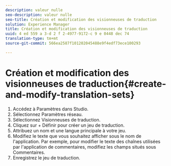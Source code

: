 ```yaml
---
description: valeur nulle
seo-description: valeur nulle
seo-title: Création et modification des visionneuses de traduction
solution: Experience Manager
title: Création et modification des visionneuses de traduction
uuid: 4 ed 559 a 3-d 2 f 2-4977-9172-c 9 e 0448 dec 74
translation-type: tm+mt
source-git-commit: 566ea2587f101202045488e9f4edf73ece100293

---
```



# Création et modification des visionneuses de traduction{#create-and-modify-translation-sets}

1. Accédez à Paramètres dans Studio.
1. Sélectionnez Paramètres réseau.
1. Sélectionnez Visionneuses de traduction.
1. Cliquez sur + Définir pour créer un jeu de traduction.
1. Attribuez un nom et une langue principale à votre jeu.
1. Modifiez le texte que vous souhaitez afficher sous le nom de l'application. Par exemple, pour modifier le texte des chaînes utilisées par l'application de commentaires, modifiez les champs situés sous Commentaires.
1. Enregistrez le jeu de traduction.
